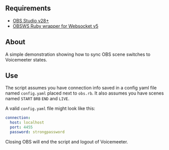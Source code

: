 ## Requirements

- [OBS Studio v28+](https://obsproject.com/)
- [OBSWS Ruby wrapper for Websocket v5](https://github.com/onyx-and-iris/obsws-ruby)

## About

A simple demonstration showing how to sync OBS scene switches to Voicemeeter states.

## Use

The script assumes you have connection info saved in a config yaml file named `config.yaml` placed next to `obs.rb`. It also assumes you have scenes named `START` `BRB` `END` and `LIVE`.

A valid `config.yaml` file might look like this:

```yaml
connection:
  host: localhost
  port: 4455
  password: strongpassword
```

Closing OBS will end the script and logout of Voicemeeter.
